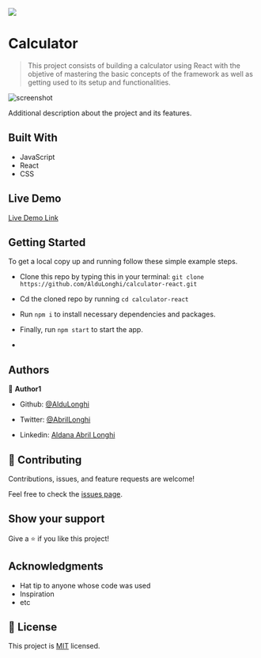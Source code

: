 ![](https://img.shields.io/badge/Microverse-blueviolet)

# Calculator

> This project consists of building a calculator using React with the objetive of mastering the basic concepts of the framework as well as getting used to its setup and functionalities.

![screenshot](./app_screenshot.png)

Additional description about the project and its features.

## Built With

- JavaScript
- React
- CSS

## Live Demo

[Live Demo Link](https://livedemo.com)


## Getting Started

To get a local copy up and running follow these simple example steps.

- Clone this repo by typing this in your terminal: `git clone https://github.com/AlduLonghi/calculator-react.git`

- Cd the cloned repo by running `cd calculator-react`

- Run `npm i` to install necessary dependencies and packages.

- Finally, run `npm start` to start the app.

- 
## Authors

👤 **Author1**

- Github: [@AlduLonghi](https://github.com/AlduLonghi)

- Twitter: [@AbrilLonghi](https://twitter.com/AbrilLonghi)

- Linkedin: [Aldana Abril Longhi](www.linkedin.com/in/aldanalonghi)

## 🤝 Contributing

Contributions, issues, and feature requests are welcome!

Feel free to check the [issues page](issues/).

## Show your support

Give a ⭐️ if you like this project!

## Acknowledgments

- Hat tip to anyone whose code was used
- Inspiration
- etc

## 📝 License

This project is [MIT](lic.url) licensed.